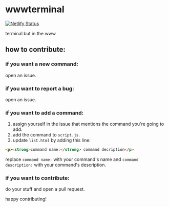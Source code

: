 # wwwterminal
[![Netlify Status](https://api.netlify.com/api/v1/badges/468f4b78-21b3-4de1-acd5-39621e6ff593/deploy-status)](https://app.netlify.com/sites/wwwterminal/deploys)

terminal but in the www

## how to contribute:
### if you want a new command:
open an issue.
### if you want to report a bug:
open an issue.
### if you want to add a command:
1. assign yourself in the issue that mentions the command you're going to add.
2. add the command to `script.js`.
3. update `list.html` by adding this line:
```html
<p><strong>command name:</strong> command decription</p>
```
replace `command name:` with your command's name and `command description:` with your command's description.
### if you want to contribute:
do your stuff and open a pull request.

happy contributing!

